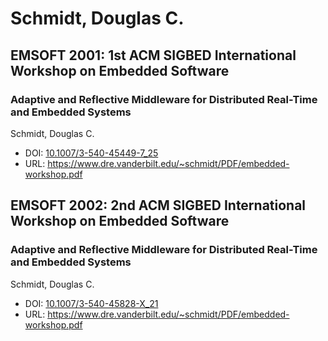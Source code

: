 # Schmidt, Douglas C.

## EMSOFT 2001: 1st ACM SIGBED International Workshop on Embedded Software

### Adaptive and Reflective Middleware for Distributed Real-Time and Embedded Systems
Schmidt, Douglas C.
* DOI: [10.1007/3-540-45449-7_25](https://doi.org/10.1007/3-540-45449-7_25)
* URL: <https://www.dre.vanderbilt.edu/~schmidt/PDF/embedded-workshop.pdf>

## EMSOFT 2002: 2nd ACM SIGBED International Workshop on Embedded Software

### Adaptive and Reflective Middleware for Distributed Real-Time and Embedded Systems
Schmidt, Douglas C.
* DOI: [10.1007/3-540-45828-X_21](https://doi.org/10.1007/3-540-45828-X_21)
* URL: <https://www.dre.vanderbilt.edu/~schmidt/PDF/embedded-workshop.pdf>

